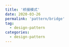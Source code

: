 ```yaml
---
title: '桥接模式'
date: 2020-03-26
permalink: 'pattern/bridge'
tag:
  - design-pattern
categories:
  - design-pattern
---
```


